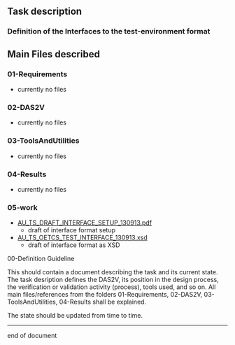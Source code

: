 ## Task description
### Definition of the Interfaces to the test-environment format 


## Main Files described
### 01-Requirements
 - currently no files

### 02-DAS2V
 - currently no files
 
### 03-ToolsAndUtilities
 - currently no files

### 04-Results
 - currently no files

### 05-work
- [AU_TS_DRAFT_INTERFACE_SETUP_130913.pdf](https://github.com/openETCS/validation/blob/master/VnVUserStories/VnVUserStoryDLR/05-Work/InterfaceArchitecture/AU_TS_DRAFT_INTERFACE_SETUP_130913.pdf?raw=true)
  - draft of interface format setup
- [AU_TS_OETCS_TEST_INTERFACE_130913.xsd](https://github.com/openETCS/validation/blob/master/VnVUserStories/VnVUserStoryDLR/05-Work/InterfaceSchema/AU_TS_OETCS_TEST_INTERFACE_130913.xsd)
  - draft of interface format as XSD



00-Definition Guideline

This should contain a document describing the task and its current
state. The task desription defines the DAS2V, its position in the
design process, the verification or validation activity (process),
tools used, and so on. All main files/references from the folders
01-Requirements, 02-DAS2V, 03-ToolsAndUtilities, 04-Results shall be
explained. 

The state should be updated from time to time. 

----
end of document
